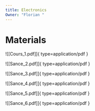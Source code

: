 ```yaml
---
title: Electronics
Owner: "Florian "
---
```

# Materials

![[Cours_1.pdf]]{ type=application/pdf }


![[Sance_2.pdf]]{ type=application/pdf }


![[Sance_3.pdf]]{ type=application/pdf }


![[Sance_4.pdf]]{ type=application/pdf }


![[Sance_5.pdf]]{ type=application/pdf }


![[Sance_6.pdf]]{ type=application/pdf }

